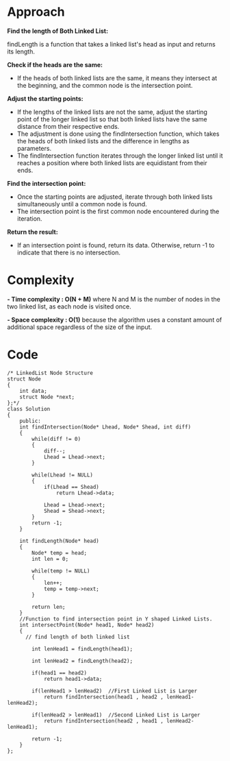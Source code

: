 # Approach

**Find the length of Both Linked List:**

findLength is a function that takes a linked list's head as input and returns its length.

**Check if the heads are the same:**

- If the heads of both linked lists are the same, it means they intersect at the beginning, and the common node is the intersection point.

**Adjust the starting points:**

- If the lengths of the linked lists are not the same, adjust the starting point of the longer linked list so that both linked lists have the same distance from their respective ends.
- The adjustment is done using the findIntersection function, which takes the heads of both linked lists and the difference in lengths as parameters.
- The findIntersection function iterates through the longer linked list until it reaches a position where both linked lists are equidistant from their ends.

**Find the intersection point:**

- Once the starting points are adjusted, iterate through both linked lists simultaneously until a common node is found.
- The intersection point is the first common node encountered during the iteration.

**Return the result:**

- If an intersection point is found, return its data. Otherwise, return -1 to indicate that there is no intersection.

# Complexity
**- Time complexity : O(N + M)**
where N and M is the number of nodes in the two linked list, as each node is visited once.

**- Space complexity : O(1)**
because the algorithm uses a constant amount of additional space regardless of the size of the input.

# Code
```
/* LinkedList Node Structure
struct Node
{
    int data;
    struct Node *next;
};*/
class Solution
{
    public:
	int findIntersection(Node* Lhead, Node* Shead, int diff)
	{
		while(diff != 0)
		{
			diff--;
			Lhead = Lhead->next;
		}
		
		while(Lhead != NULL)
		{
			if(Lhead == Shead)
				return Lhead->data;
			
			Lhead = Lhead->next;
			Shead = Shead->next;
		}
		return -1;
	}

	int findLength(Node* head)
	{
		Node* temp = head;
		int len = 0;
		
		while(temp != NULL)
		{
			len++;
			temp = temp->next;
		}
		
		return len;
	}
	//Function to find intersection point in Y shaped Linked Lists.
	int intersectPoint(Node* head1, Node* head2)
	{
	  // find length of both linked list
	  
		int lenHead1 = findLength(head1);
		
		int lenHead2 = findLength(head2);
		 
		if(head1 == head2)
			return head1->data;
			
		if(lenHead1 > lenHead2)  //First Linked List is Larger
			return findIntersection(head1 , head2 , lenHead1-lenHead2);

		if(lenHead2 > lenHead1)  //Second Linked List is Larger
			return findIntersection(head2 , head1 , lenHead2-lenHead1);
		
		return -1;
	}
};
```
